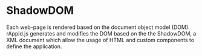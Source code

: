 # ShadowDOM

Each web-page is rendered based on the document object model (DOM). rAppid.js generates and modifies the DOM based on the the ShadowDOM, a XML document which allow the usage of HTML and custom components to define the application.